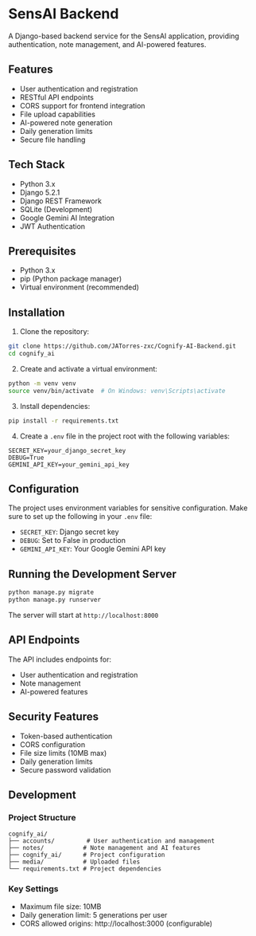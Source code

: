 # SensAI Backend

A Django-based backend service for the SensAI application, providing authentication, note management, and AI-powered features.

## Features

- User authentication and registration
- RESTful API endpoints
- CORS support for frontend integration
- File upload capabilities
- AI-powered note generation
- Daily generation limits
- Secure file handling

## Tech Stack

- Python 3.x
- Django 5.2.1
- Django REST Framework
- SQLite (Development)
- Google Gemini AI Integration
- JWT Authentication

## Prerequisites

- Python 3.x
- pip (Python package manager)
- Virtual environment (recommended)

## Installation

1. Clone the repository:
```bash
git clone https://github.com/JATorres-zxc/Cognify-AI-Backend.git
cd cognify_ai
```

2. Create and activate a virtual environment:
```bash
python -m venv venv
source venv/bin/activate  # On Windows: venv\Scripts\activate
```

3. Install dependencies:
```bash
pip install -r requirements.txt
```

4. Create a `.env` file in the project root with the following variables:
```
SECRET_KEY=your_django_secret_key
DEBUG=True
GEMINI_API_KEY=your_gemini_api_key
```

## Configuration

The project uses environment variables for sensitive configuration. Make sure to set up the following in your `.env` file:

- `SECRET_KEY`: Django secret key
- `DEBUG`: Set to False in production
- `GEMINI_API_KEY`: Your Google Gemini API key

## Running the Development Server

```bash
python manage.py migrate
python manage.py runserver
```

The server will start at `http://localhost:8000`

## API Endpoints

The API includes endpoints for:
- User authentication and registration
- Note management
- AI-powered features

## Security Features

- Token-based authentication
- CORS configuration
- File size limits (10MB max)
- Daily generation limits
- Secure password validation

## Development

### Project Structure
```
cognify_ai/
├── accounts/         # User authentication and management
├── notes/           # Note management and AI features
├── cognify_ai/      # Project configuration
├── media/           # Uploaded files
└── requirements.txt # Project dependencies
```

### Key Settings

- Maximum file size: 10MB
- Daily generation limit: 5 generations per user
- CORS allowed origins: http://localhost:3000 (configurable)
